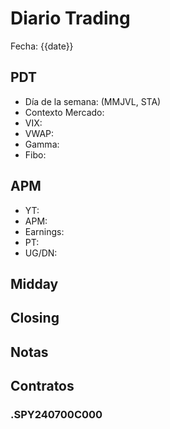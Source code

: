 # Diario Trading

Fecha: {{date}}

## PDT

- Día de la semana: (MMJVL, STA)
- Contexto Mercado:
- VIX:
- VWAP:
- Gamma:
- Fibo:

## APM

- YT:
- APM:
- Earnings:
- PT:
- UG/DN:

## Midday

## Closing

## Notas

## Contratos

### .SPY240700C000
